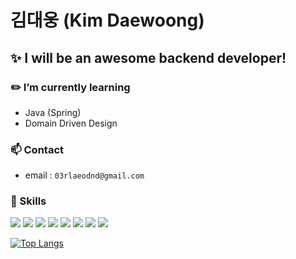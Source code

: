 # 김대웅 (Kim Daewoong)

## ✨ I will be an awesome backend developer!

### :pencil2: I’m currently learning

- Java (Spring)
- Domain Driven Design

### 📫 Contact

- email : `03rlaeodnd@gmail.com`

### 🔧 Skills

<img src="https://img.shields.io/badge/SpringBoot-44CC11?style=flat-square&logo=Spring&logoColor=white"/></a>  <img src="https://img.shields.io/badge/Java-007396?style=flat-square&logo=Java&logoColor=white"/></a>  <img src="https://img.shields.io/badge/JavaScript-F7DF1E?style=flat-square&logo=JavaScript&logoColor=white"/></a>  <img src="https://img.shields.io/badge/ExpressJS-000000?style=flat-square&logo=Express&logoColor=white"/></a>  <img src="https://img.shields.io/badge/TypeScript-3178C6?style=flat-square&logo=TypeScript&logoColor=white"/></a>  <img src="https://img.shields.io/badge/MySQL-4479A1?style=flat-square&logo=MySQL&logoColor=white"/></a>  <img src="https://img.shields.io/badge/AWS-232F3E?style=flat-square&logo=Amazon AWS&logoColor=white"/></a>  <img src="https://img.shields.io/badge/Docker-2496ED?style=flat-square&logo=Docker&logoColor=white"/></a>

[![Top Langs](https://github-readme-stats.vercel.app/api/top-langs/?username=dkssud9556)](https://github.com/anuraghazra/github-readme-stats)

